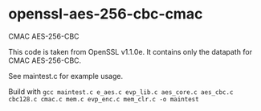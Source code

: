 # openssl-aes-256-cbc-cmac
CMAC AES-256-CBC 

This code is taken from OpenSSL v1.1.0e. It contains only the datapath for CMAC AES-256-CBC. 

See maintest.c for example usage. 

Build with 
`gcc maintest.c e_aes.c evp_lib.c aes_core.c aes_cbc.c cbc128.c cmac.c mem.c evp_enc.c mem_clr.c -o maintest`

